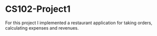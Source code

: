 # CS102-Project1
For this project I implemented a restaurant application for taking orders, calculating expenses and revenues.
